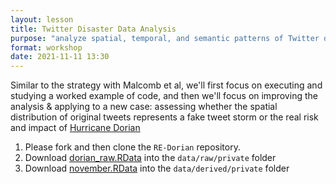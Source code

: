 ```yaml
---
layout: lesson
title: Twitter Disaster Data Analysis
purpose: "analyze spatial, temporal, and semantic patterns of Twitter data"
format: workshop
date: 2021-11-11 13:30
---
```


Similar to the strategy with Malcomb et al, we'll first focus on executing and studying a worked example of code, and then we'll focus on improving the analysis & applying to a new case: assessing whether the spatial distribution of original tweets represents a fake tweet storm or the real risk and impact of [Hurricane Dorian](https://en.wikipedia.org/wiki/Hurricane_Dorian)

1. Please fork and then clone the `RE-Dorian` repository.
1. Download [dorian_raw.RData](https://github.com/GIS4DEV/geog323data/raw/main/dorian/dorian_raw.RDS) into the `data/raw/private` folder
1. Download [november.RData](https://github.com/GIS4DEV/geog323data/raw/main/dorian/november.RDS) into the `data/derived/private` folder
